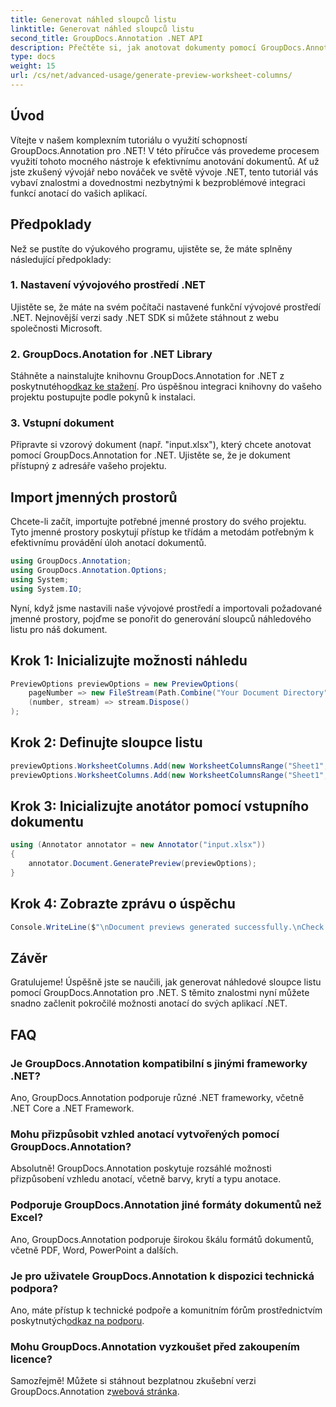 ```yaml
---
title: Generovat náhled sloupců listu
linktitle: Generovat náhled sloupců listu
second_title: GroupDocs.Annotation .NET API
description: Přečtěte si, jak anotovat dokumenty pomocí GroupDocs.Annotation for .NET. Výukový program krok za krokem pro vývojáře .NET. Vylepšete své aplikace.
type: docs
weight: 15
url: /cs/net/advanced-usage/generate-preview-worksheet-columns/
---
```

## Úvod
Vítejte v našem komplexním tutoriálu o využití schopností GroupDocs.Annotation pro .NET! V této příručce vás provedeme procesem využití tohoto mocného nástroje k efektivnímu anotování dokumentů. Ať už jste zkušený vývojář nebo nováček ve světě vývoje .NET, tento tutoriál vás vybaví znalostmi a dovednostmi nezbytnými k bezproblémové integraci funkcí anotací do vašich aplikací.
## Předpoklady
Než se pustíte do výukového programu, ujistěte se, že máte splněny následující předpoklady:
### 1. Nastavení vývojového prostředí .NET
Ujistěte se, že máte na svém počítači nastavené funkční vývojové prostředí .NET. Nejnovější verzi sady .NET SDK si můžete stáhnout z webu společnosti Microsoft.
### 2. GroupDocs.Anotation for .NET Library
 Stáhněte a nainstalujte knihovnu GroupDocs.Annotation for .NET z poskytnutého[odkaz ke stažení](https://releases.groupdocs.com/annotation/net/). Pro úspěšnou integraci knihovny do vašeho projektu postupujte podle pokynů k instalaci.
### 3. Vstupní dokument
Připravte si vzorový dokument (např. "input.xlsx"), který chcete anotovat pomocí GroupDocs.Annotation for .NET. Ujistěte se, že je dokument přístupný z adresáře vašeho projektu.

## Import jmenných prostorů
Chcete-li začít, importujte potřebné jmenné prostory do svého projektu. Tyto jmenné prostory poskytují přístup ke třídám a metodám potřebným k efektivnímu provádění úloh anotací dokumentů.

```csharp
using GroupDocs.Annotation;
using GroupDocs.Annotation.Options;
using System;
using System.IO;
```

Nyní, když jsme nastavili naše vývojové prostředí a importovali požadované jmenné prostory, pojďme se ponořit do generování sloupců náhledového listu pro náš dokument.
## Krok 1: Inicializujte možnosti náhledu
```csharp
PreviewOptions previewOptions = new PreviewOptions(
    pageNumber => new FileStream(Path.Combine("Your Document Directory", $"cells_page{pageNumber}.png"), FileMode.Create),
    (number, stream) => stream.Dispose()
);
```
## Krok 2: Definujte sloupce listu
```csharp
previewOptions.WorksheetColumns.Add(new WorksheetColumnsRange("Sheet1", 2, 3));
previewOptions.WorksheetColumns.Add(new WorksheetColumnsRange("Sheet1", 1, 1));
```
## Krok 3: Inicializujte anotátor pomocí vstupního dokumentu
```csharp
using (Annotator annotator = new Annotator("input.xlsx"))
{
    annotator.Document.GeneratePreview(previewOptions);
}
```
## Krok 4: Zobrazte zprávu o úspěchu
```csharp
Console.WriteLine($"\nDocument previews generated successfully.\nCheck output in {"Your Document Directory"}.");
```

## Závěr
Gratulujeme! Úspěšně jste se naučili, jak generovat náhledové sloupce listu pomocí GroupDocs.Annotation pro .NET. S těmito znalostmi nyní můžete snadno začlenit pokročilé možnosti anotací do svých aplikací .NET.
## FAQ
### Je GroupDocs.Annotation kompatibilní s jinými frameworky .NET?
Ano, GroupDocs.Annotation podporuje různé .NET frameworky, včetně .NET Core a .NET Framework.
### Mohu přizpůsobit vzhled anotací vytvořených pomocí GroupDocs.Annotation?
Absolutně! GroupDocs.Annotation poskytuje rozsáhlé možnosti přizpůsobení vzhledu anotací, včetně barvy, krytí a typu anotace.
### Podporuje GroupDocs.Annotation jiné formáty dokumentů než Excel?
Ano, GroupDocs.Annotation podporuje širokou škálu formátů dokumentů, včetně PDF, Word, PowerPoint a dalších.
### Je pro uživatele GroupDocs.Annotation k dispozici technická podpora?
 Ano, máte přístup k technické podpoře a komunitním fórům prostřednictvím poskytnutých[odkaz na podporu](https://forum.groupdocs.com/c/annotation/10).
### Mohu GroupDocs.Annotation vyzkoušet před zakoupením licence?
 Samozřejmě! Můžete si stáhnout bezplatnou zkušební verzi GroupDocs.Annotation z[webová stránka](https://releases.groupdocs.com/).